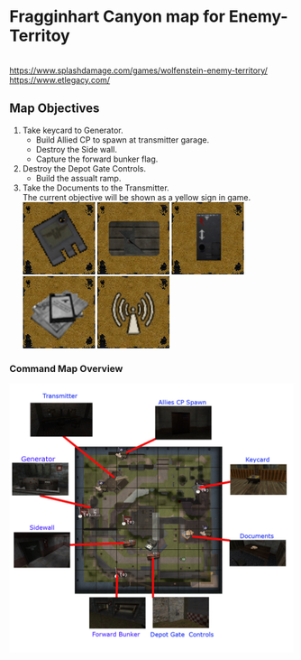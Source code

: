 # Fragginhart Canyon map for Enemy-Territoy 

<br> https://www.splashdamage.com/games/wolfenstein-enemy-territory/
<br> https://www.etlegacy.com/

## Map Objectives


1. Take keycard to Generator.
   - Build Allied CP to spawn at transmitter garage. 
   - Destroy the Side wall.
   - Capture the forward bunker flag.
2. Destroy the Depot Gate Controls.
   - Build the assualt ramp.
3. Take the Documents to the Transmitter.
<br> The current objective will be shown as a yellow sign in game. 
<br>![keycard](/textures/remasters/signs/keycard_yellow.jpg) ![sidewall](/textures/remasters/signs/sidewall_yellow.jpg) ![DepotCont](/textures/remasters/signs/depogate_yellow_ctl.jpg) ![Docs](/textures/remasters/signs/docs_yellow.jpg) ![transmitter](/textures/remasters/signs/transmitter_yellow.jpg)
### Command Map Overview
![MAP](/readme/map-overview.png)




